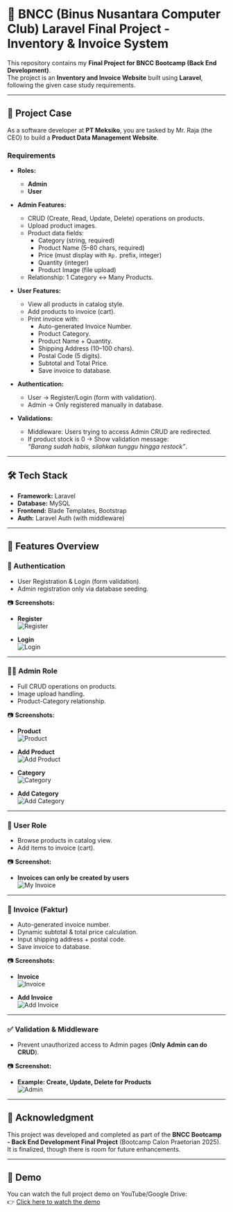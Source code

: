 # 🛒 BNCC (Binus Nusantara Computer Club) Laravel Final Project - Inventory & Invoice System

This repository contains my **Final Project for BNCC Bootcamp (Back End Development)**.  
The project is an **Inventory and Invoice Website** built using **Laravel**, following the given case study requirements.

---

## 📌 Project Case

As a software developer at **PT Meksiko**, you are tasked by Mr. Raja (the CEO) to build a **Product Data Management Website**.  

### Requirements
- **Roles:**  
  - **Admin**  
  - **User**  

- **Admin Features:**  
  - CRUD (Create, Read, Update, Delete) operations on products.  
  - Upload product images.  
  - Product data fields:  
    - Category (string, required)  
    - Product Name (5–80 chars, required)  
    - Price (must display with `Rp.` prefix, integer)  
    - Quantity (integer)  
    - Product Image (file upload)  
  - Relationship: 1 Category ↔ Many Products.  

- **User Features:**  
  - View all products in catalog style.  
  - Add products to invoice (cart).  
  - Print invoice with:  
    - Auto-generated Invoice Number.  
    - Product Category.  
    - Product Name + Quantity.  
    - Shipping Address (10–100 chars).  
    - Postal Code (5 digits).  
    - Subtotal and Total Price.  
    - Save invoice to database.  

- **Authentication:**  
  - User → Register/Login (form with validation).  
  - Admin → Only registered manually in database.  

- **Validations:**  
  - Middleware: Users trying to access Admin CRUD are redirected.  
  - If product stock is 0 → Show validation message:  
    *“Barang sudah habis, silahkan tunggu hingga restock”*.  

---

## 🛠 Tech Stack
- **Framework:** Laravel  
- **Database:** MySQL  
- **Frontend:** Blade Templates, Bootstrap  
- **Auth:** Laravel Auth (with middleware)  

---

## 🔑 Features Overview

### 🔐 Authentication
- User Registration & Login (form validation).  
- Admin registration only via database seeding.  

📷 **Screenshots:**  
- **Register**  
  ![Register](screenshots/Register.png)  

- **Login**  
  ![Login](screenshots/Login.png)  

---

### 👨‍💼 Admin Role
- Full CRUD operations on products.  
- Image upload handling.  
- Product-Category relationship.  

📷 **Screenshots:**  
- **Product**  
  ![Product](screenshots/Product.png)  

- **Add Product**  
  ![Add Product](screenshots/AddProduct.png)  

- **Category**  
  ![Category](screenshots/Category.png)  

- **Add Category**  
  ![Add Category](screenshots/AddCategory.png)  

---

### 👤 User Role
- Browse products in catalog view.  
- Add items to invoice (cart).  

📷 **Screenshot:**  
- **Invoices can only be created by users**  
  ![My Invoice](screenshots/MyInvoice.png)  

---

### 🧾 Invoice (Faktur)
- Auto-generated invoice number.  
- Dynamic subtotal & total price calculation.  
- Input shipping address + postal code.  
- Save invoice to database.  

📷 **Screenshots:**  
- **Invoice**  
  ![Invoice](screenshots/Invoice.png)  

- **Add Invoice**  
  ![Add Invoice](screenshots/AddInvoice.png)  

---

### ✅ Validation & Middleware
- Prevent unauthorized access to Admin pages (**Only Admin can do CRUD**).  

📷 **Screenshot:**  
- **Example: Create, Update, Delete for Products**  
  ![Admin](screenshots/Admin.png)  

---

## 🙏 Acknowledgment
This project was developed and completed as part of the **BNCC Bootcamp - Back End Development Final Project** (Bootcamp Calon Praetorian 2025).  
It is finalized, though there is room for future enhancements.

---

## 🎥 Demo
You can watch the full project demo on YouTube/Google Drive:  
👉 [Click here to watch the demo](https://drive.google.com/file/d/1D6iYUyKTtPdeegFgdwDEKAcRjC8Bq4kz/view?usp=drive_link)
